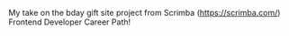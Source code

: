 My take on the bday gift site project from Scrimba (https://scrimba.com/) Frontend Developer Career Path!
